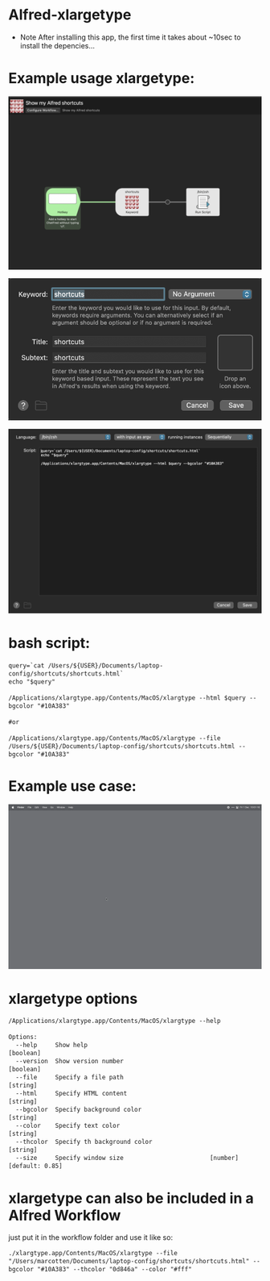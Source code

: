 # Alfred-xlargetype

* Note After installing this app, the first time it takes about ~10sec to install the depencies...

# Example usage xlargetype:

![example-workflow01.png](assets/example-workflow01.png)

![example-workflow02.png](assets/example-workflow02.png)

![example-workflow03.png](assets/example-workflow03.png)

# bash script:

```
query=`cat /Users/${USER}/Documents/laptop-config/shortcuts/shortcuts.html`
echo "$query"

/Applications/xlargtype.app/Contents/MacOS/xlargtype --html $query --bgcolor "#10A383"

#or

/Applications/xlargtype.app/Contents/MacOS/xlargtype --file /Users/${USER}/Documents/laptop-config/shortcuts/shortcuts.html --bgcolor "#10A383"

```

# Example use case:
![example-usecase.gif](assets/example-usecase.gif)


# xlargetype options

```
/Applications/xlargtype.app/Contents/MacOS/xlargtype --help

Options:
  --help     Show help                                                 [boolean]
  --version  Show version number                                       [boolean]
  --file     Specify a file path                                        [string]
  --html     Specify HTML content                                       [string]
  --bgcolor  Specify background color                                   [string]
  --color    Specify text color                                         [string]
  --thcolor  Specify th background color                                [string]
  --size     Specify window size                        [number] [default: 0.85]
```

# xlargetype can also be included in a Alfred Workflow 

just put it in the workflow folder and use it like so:

```
./xlargtype.app/Contents/MacOS/xlargtype --file "/Users/marcotten/Documents/laptop-config/shortcuts/shortcuts.html" --bgcolor "#10A383" --thcolor "0d846a" --color "#fff"
```

